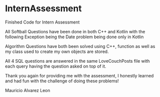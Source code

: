 # InternAssessment
Finished Code for Intern Assessment

All Softball Questions have been done in both C++ and Kotlin with the following Exception being the Date problem being done only in Kotlin

Algorithm Questions have both been solved using C++, function as well as my class used to create my own objects are stored.

All 4 SQL questions are answered in the same LoveCouchPosts file with each query having the question asked on top of it.

Thank you again for providing me with the assessment, I honestly learned and had fun with the challenge of doing these problems!

Mauricio Alvarez Leon
